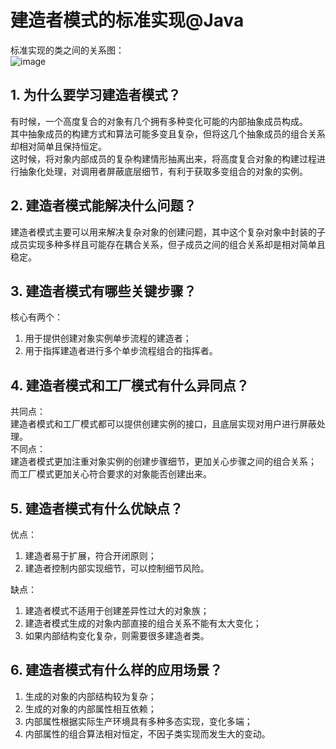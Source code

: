 # 建造者模式的标准实现@Java
标准实现的类之间的关系图：    
![image](https://user-images.githubusercontent.com/64548919/131120366-4ec2fd72-3c42-4e51-b0f5-73af8a4baa51.png)

## 1. 为什么要学习建造者模式？
有时候，一个高度复合的对象有几个拥有多种变化可能的内部抽象成员构成。      
其中抽象成员的构建方式和算法可能多变且复杂，但将这几个抽象成员的组合关系却相对简单且保持恒定。     
这时候，将对象内部成员的复杂构建情形抽离出来，将高度复合对象的构建过程进行抽象化处理，对调用者屏蔽底层细节，有利于获取多变组合的对象的实例。    
## 2. 建造者模式能解决什么问题？
建造者模式主要可以用来解决复杂对象的创建问题，其中这个复杂对象中封装的子成员实现多种多样且可能存在耦合关系，但子成员之间的组合关系却是相对简单且稳定。
## 3. 建造者模式有哪些关键步骤？
核心有两个：     
1. 用于提供创建对象实例单步流程的建造者；       
2. 用于指挥建造者进行多个单步流程组合的指挥者。      

## 4. 建造者模式和工厂模式有什么异同点？
共同点：     
建造者模式和工厂模式都可以提供创建实例的接口，且底层实现对用户进行屏蔽处理。     
不同点：     
建造者模式更加注重对象实例的创建步骤细节，更加关心步骤之间的组合关系；     
而工厂模式更加关心符合要求的对象能否创建出来。     
## 5. 建造者模式有什么优缺点？
优点：     
1. 建造者易于扩展，符合开闭原则；     
2. 建造者控制内部实现细节，可以控制细节风险。    

缺点：    
1. 建造者模式不适用于创建差异性过大的对象族；    
2. 建造者模式生成的对象内部直接的组合关系不能有太大变化；     
3. 如果内部结构变化复杂，则需要很多建造者类。    

## 6. 建造者模式有什么样的应用场景？
1. 生成的对象的内部结构较为复杂；    
2. 生成的对象的内部属性相互依赖；    
3. 内部属性根据实际生产环境具有多种多态实现，变化多端；    
4. 内部属性的组合算法相对恒定，不因子类实现而发生大的变动。    
